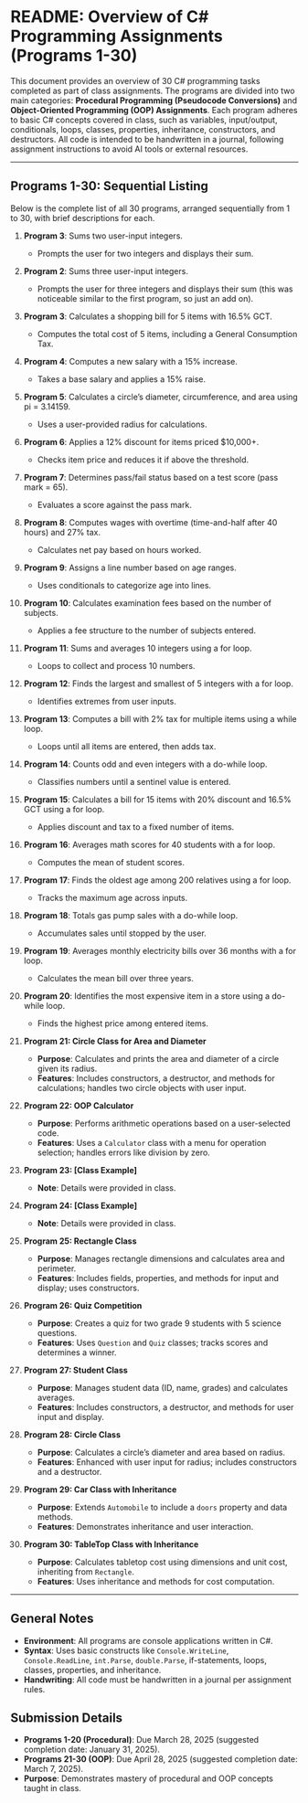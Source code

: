 # README: Overview of C# Programming Assignments (Programs 1-30)

This document provides an overview of 30 C# programming tasks completed as part of class assignments. The programs are divided into two main categories: **Procedural Programming (Pseudocode Conversions)** and **Object-Oriented Programming (OOP) Assignments**. Each program adheres to basic C# concepts covered in class, such as variables, input/output, conditionals, loops, classes, properties, inheritance, constructors, and destructors. All code is intended to be handwritten in a journal, following assignment instructions to avoid AI tools or external resources.

---

## Programs 1-30: Sequential Listing

Below is the complete list of all 30 programs, arranged sequentially from 1 to 30, with brief descriptions for each.

1. **Program 3**: Sums two user-input integers.  
   - Prompts the user for two integers and displays their sum.

2. **Program 2**: Sums three user-input integers.  
   - Prompts the user for three integers and displays their sum (this was noticeable similar to the first program, so just an add on).

3. **Program 3**: Calculates a shopping bill for 5 items with 16.5% GCT.  
   - Computes the total cost of 5 items, including a General Consumption Tax.

4. **Program 4**: Computes a new salary with a 15% increase.  
   - Takes a base salary and applies a 15% raise.

5. **Program 5**: Calculates a circle’s diameter, circumference, and area using pi = 3.14159.  
   - Uses a user-provided radius for calculations.

6. **Program 6**: Applies a 12% discount for items priced $10,000+.  
   - Checks item price and reduces it if above the threshold.

7. **Program 7**: Determines pass/fail status based on a test score (pass mark = 65).  
   - Evaluates a score against the pass mark.

8. **Program 8**: Computes wages with overtime (time-and-half after 40 hours) and 27% tax.  
   - Calculates net pay based on hours worked.

9. **Program 9**: Assigns a line number based on age ranges.  
   - Uses conditionals to categorize age into lines.

10. **Program 10**: Calculates examination fees based on the number of subjects.  
    - Applies a fee structure to the number of subjects entered.

11. **Program 11**: Sums and averages 10 integers using a for loop.  
    - Loops to collect and process 10 numbers.

12. **Program 12**: Finds the largest and smallest of 5 integers with a for loop.  
    - Identifies extremes from user inputs.

13. **Program 13**: Computes a bill with 2% tax for multiple items using a while loop.  
    - Loops until all items are entered, then adds tax.

14. **Program 14**: Counts odd and even integers with a do-while loop.  
    - Classifies numbers until a sentinel value is entered.

15. **Program 15**: Calculates a bill for 15 items with 20% discount and 16.5% GCT using a for loop.  
    - Applies discount and tax to a fixed number of items.

16. **Program 16**: Averages math scores for 40 students with a for loop.  
    - Computes the mean of student scores.

17. **Program 17**: Finds the oldest age among 200 relatives using a for loop.  
    - Tracks the maximum age across inputs.

18. **Program 18**: Totals gas pump sales with a do-while loop.  
    - Accumulates sales until stopped by the user.

19. **Program 19**: Averages monthly electricity bills over 36 months with a for loop.  
    - Calculates the mean bill over three years.

20. **Program 20**: Identifies the most expensive item in a store using a do-while loop.  
    - Finds the highest price among entered items.

21. **Program 21: Circle Class for Area and Diameter**  
    - **Purpose**: Calculates and prints the area and diameter of a circle given its radius.  
    - **Features**: Includes constructors, a destructor, and methods for calculations; handles two circle objects with user input.

22. **Program 22: OOP Calculator**  
    - **Purpose**: Performs arithmetic operations based on a user-selected code.  
    - **Features**: Uses a `Calculator` class with a menu for operation selection; handles errors like division by zero.

23. **Program 23: [Class Example]**  
    - **Note**: Details were provided in class.

24. **Program 24: [Class Example]**  
    - **Note**: Details were provided in class.

25. **Program 25: Rectangle Class**  
    - **Purpose**: Manages rectangle dimensions and calculates area and perimeter.  
    - **Features**: Includes fields, properties, and methods for input and display; uses constructors.

26. **Program 26: Quiz Competition**  
    - **Purpose**: Creates a quiz for two grade 9 students with 5 science questions.  
    - **Features**: Uses `Question` and `Quiz` classes; tracks scores and determines a winner.

27. **Program 27: Student Class**  
    - **Purpose**: Manages student data (ID, name, grades) and calculates averages.  
    - **Features**: Includes constructors, a destructor, and methods for user input and display.

28. **Program 28: Circle Class**  
    - **Purpose**: Calculates a circle’s diameter and area based on radius.  
    - **Features**: Enhanced with user input for radius; includes constructors and a destructor.

29. **Program 29: Car Class with Inheritance**  
    - **Purpose**: Extends `Automobile` to include a `doors` property and data methods.  
    - **Features**: Demonstrates inheritance and user interaction.

30. **Program 30: TableTop Class with Inheritance**  
    - **Purpose**: Calculates tabletop cost using dimensions and unit cost, inheriting from `Rectangle`.  
    - **Features**: Uses inheritance and methods for cost computation.

---

## General Notes
- **Environment**: All programs are console applications written in C#.
- **Syntax**: Uses basic constructs like `Console.WriteLine`, `Console.ReadLine`, `int.Parse`, `double.Parse`, if-statements, loops, classes, properties, and inheritance.
- **Handwriting**: All code must be handwritten in a journal per assignment rules.

## Submission Details
- **Programs 1-20 (Procedural)**: Due March 28, 2025 (suggested completion date: January 31, 2025).
- **Programs 21-30 (OOP)**: Due April 28, 2025 (suggested completion date: March 7, 2025).
- **Purpose**: Demonstrates mastery of procedural and OOP concepts taught in class.
